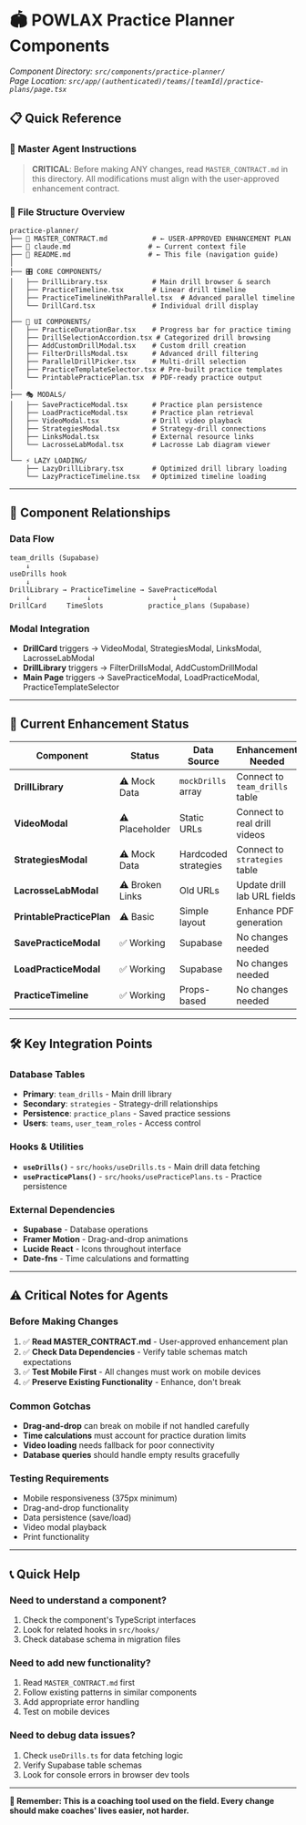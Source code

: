 # 🏟️ **POWLAX Practice Planner Components**

*Component Directory: `src/components/practice-planner/`*  
*Page Location: `src/app/(authenticated)/teams/[teamId]/practice-plans/page.tsx`*

## 📋 **Quick Reference**

### **🎯 Master Agent Instructions**
> **CRITICAL**: Before making ANY changes, read `MASTER_CONTRACT.md` in this directory.
> All modifications must align with the user-approved enhancement contract.

### **📁 File Structure Overview**
```
practice-planner/
├── 📄 MASTER_CONTRACT.md           # ← USER-APPROVED ENHANCEMENT PLAN
├── 📄 claude.md                   # ← Current context file
├── 📄 README.md                   # ← This file (navigation guide)
│
├── 🎛️ CORE COMPONENTS/
│   ├── DrillLibrary.tsx           # Main drill browser & search
│   ├── PracticeTimeline.tsx       # Linear drill timeline
│   ├── PracticeTimelineWithParallel.tsx  # Advanced parallel timeline
│   └── DrillCard.tsx              # Individual drill display
│
├── 📱 UI COMPONENTS/
│   ├── PracticeDurationBar.tsx    # Progress bar for practice timing
│   ├── DrillSelectionAccordion.tsx # Categorized drill browsing
│   ├── AddCustomDrillModal.tsx    # Custom drill creation
│   ├── FilterDrillsModal.tsx      # Advanced drill filtering
│   ├── ParallelDrillPicker.tsx    # Multi-drill selection
│   ├── PracticeTemplateSelector.tsx # Pre-built practice templates
│   └── PrintablePracticePlan.tsx  # PDF-ready practice output
│
├── 🎭 MODALS/
│   ├── SavePracticeModal.tsx      # Practice plan persistence
│   ├── LoadPracticeModal.tsx      # Practice plan retrieval
│   ├── VideoModal.tsx             # Drill video playback
│   ├── StrategiesModal.tsx        # Strategy-drill connections
│   ├── LinksModal.tsx             # External resource links
│   └── LacrosseLabModal.tsx       # Lacrosse Lab diagram viewer
│
└── ⚡ LAZY LOADING/
    ├── LazyDrillLibrary.tsx       # Optimized drill library loading
    └── LazyPracticeTimeline.tsx   # Optimized timeline loading
```

---

## 🔗 **Component Relationships**

### **Data Flow**
```
team_drills (Supabase) 
    ↓
useDrills hook 
    ↓
DrillLibrary → PracticeTimeline → SavePracticeModal
    ↓              ↓                    ↓
DrillCard     TimeSlots           practice_plans (Supabase)
```

### **Modal Integration**
- **DrillCard** triggers → VideoModal, StrategiesModal, LinksModal, LacrosseLabModal
- **DrillLibrary** triggers → FilterDrillsModal, AddCustomDrillModal
- **Main Page** triggers → SavePracticeModal, LoadPracticeModal, PracticeTemplateSelector

---

## 🎯 **Current Enhancement Status**

| Component | Status | Data Source | Enhancement Needed |
|-----------|--------|-------------|-------------------|
| **DrillLibrary** | ⚠️ Mock Data | `mockDrills` array | Connect to `team_drills` table |
| **VideoModal** | ⚠️ Placeholder | Static URLs | Connect to real drill videos |
| **StrategiesModal** | ⚠️ Mock Data | Hardcoded strategies | Connect to `strategies` table |
| **LacrosseLabModal** | ⚠️ Broken Links | Old URLs | Update drill lab URL fields |
| **PrintablePracticePlan** | ⚠️ Basic | Simple layout | Enhance PDF generation |
| **SavePracticeModal** | ✅ Working | Supabase | No changes needed |
| **LoadPracticeModal** | ✅ Working | Supabase | No changes needed |
| **PracticeTimeline** | ✅ Working | Props-based | No changes needed |

---

## 🛠️ **Key Integration Points**

### **Database Tables**
- **Primary**: `team_drills` - Main drill library
- **Secondary**: `strategies` - Strategy-drill relationships  
- **Persistence**: `practice_plans` - Saved practice sessions
- **Users**: `teams`, `user_team_roles` - Access control

### **Hooks & Utilities**
- **`useDrills()`** - `src/hooks/useDrills.ts` - Main drill data fetching
- **`usePracticePlans()`** - `src/hooks/usePracticePlans.ts` - Practice persistence

### **External Dependencies**
- **Supabase** - Database operations
- **Framer Motion** - Drag-and-drop animations
- **Lucide React** - Icons throughout interface
- **Date-fns** - Time calculations and formatting

---

## ⚠️ **Critical Notes for Agents**

### **Before Making Changes**
1. ✅ **Read MASTER_CONTRACT.md** - User-approved enhancement plan
2. ✅ **Check Data Dependencies** - Verify table schemas match expectations
3. ✅ **Test Mobile First** - All changes must work on mobile devices
4. ✅ **Preserve Existing Functionality** - Enhance, don't break

### **Common Gotchas**
- **Drag-and-drop** can break on mobile if not handled carefully
- **Time calculations** must account for practice duration limits
- **Video loading** needs fallback for poor connectivity
- **Database queries** should handle empty results gracefully

### **Testing Requirements**
- Mobile responsiveness (375px minimum)
- Drag-and-drop functionality
- Data persistence (save/load)
- Video modal playback
- Print functionality

---

## 📞 **Quick Help**

### **Need to understand a component?**
1. Check the component's TypeScript interfaces
2. Look for related hooks in `src/hooks/`
3. Check database schema in migration files

### **Need to add new functionality?**
1. Read `MASTER_CONTRACT.md` first
2. Follow existing patterns in similar components
3. Add appropriate error handling
4. Test on mobile devices

### **Need to debug data issues?**
1. Check `useDrills.ts` for data fetching logic
2. Verify Supabase table schemas
3. Look for console errors in browser dev tools

---

**🎯 Remember: This is a coaching tool used on the field. Every change should make coaches' lives easier, not harder.**
